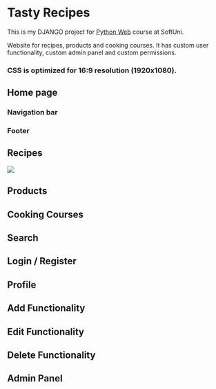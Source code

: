# Tasty Recipes

This is my DJANGO project for [Python Web](https://softuni.bg/modules/75/python-web) course at SoftUni.  

Website for recipes, products and cooking courses. It has custom user functionality, custom admin panel and custom permissions.

### CSS is optimized for 16:9 resolution (1920x1080).

## Home page

### Navigation bar

### Footer

## Recipes

<img src="examples/recipes_dashboard.gif">

## Products

## Cooking Courses

## Search

## Login / Register

## Profile

## Add Functionality

## Edit Functionality

## Delete Functionality

## Admin Panel
